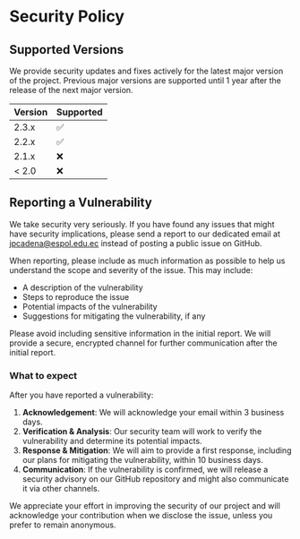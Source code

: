 # Security Policy

## Supported Versions

We provide security updates and fixes actively for the latest major version of the project. Previous major versions are supported until 1 year after the release of the next major version.

| Version | Supported          |
|---------|--------------------|
| 2.3.x   | :white_check_mark: |
| 2.2.x   | :white_check_mark: |
| 2.1.x   | :x:                |
| < 2.0   | :x:                |

## Reporting a Vulnerability

We take security very seriously. If you have found any issues that might have security implications, please send a report to our dedicated email at [jpcadena@espol.edu.ec](mailto:jpcadena@espol.edu.ec?subject=design-patterns%20-%20Security%20Issue) instead of posting a public issue on GitHub.

When reporting, please include as much information as possible to help us understand the scope and severity of the issue. This may include:

- A description of the vulnerability
- Steps to reproduce the issue
- Potential impacts of the vulnerability
- Suggestions for mitigating the vulnerability, if any

Please avoid including sensitive information in the initial report. We will provide a secure, encrypted channel for further communication after the initial report.

### What to expect

After you have reported a vulnerability:

1. **Acknowledgement**: We will acknowledge your email within 3 business days.
2. **Verification & Analysis**: Our security team will work to verify the vulnerability and determine its potential impacts.
3. **Response & Mitigation**: We will aim to provide a first response, including our plans for mitigating the vulnerability, within 10 business days.
4. **Communication**: If the vulnerability is confirmed, we will release a security advisory on our GitHub repository and might also communicate it via other channels.

We appreciate your effort in improving the security of our project and will acknowledge your contribution when we disclose the issue, unless you prefer to remain anonymous.
